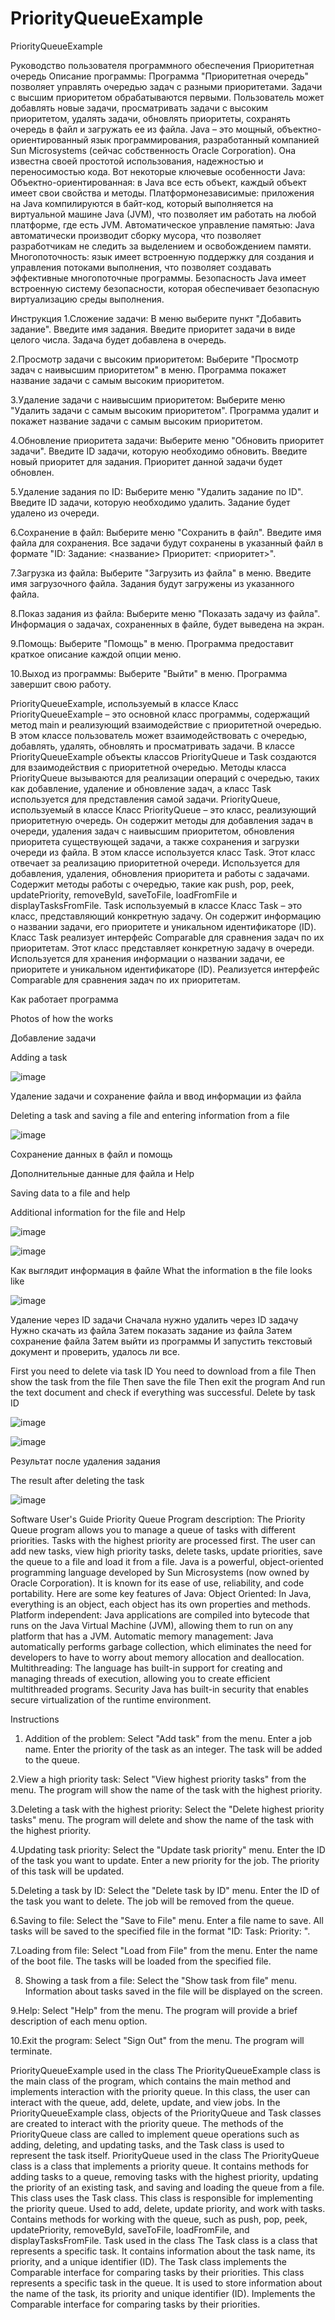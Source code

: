 # PriorityQueueExample
PriorityQueueExample


Руководство пользователя программного обеспечения Приоритетная очередь
Описание программы:
Программа "Приоритетная очередь" позволяет управлять очередью задач с разными приоритетами. Задачи с высшим приоритетом обрабатываются первыми. Пользователь может добавлять новые задачи, просматривать задачи с высоким приоритетом, удалять задачи, обновлять приоритеты, сохранять очередь в файл и загружать ее из файла.
Java – это мощный, объектно-ориентированный язык программирования, разработанный компанией Sun Microsystems (сейчас собственность Oracle Corporation). Она известна своей простотой использования, надежностью и переносимостью кода. Вот некоторые ключевые особенности Java:
Объектно-ориентированная: в Java все есть объект, каждый объект имеет свои свойства и методы.
Платформонезависимые: приложения на Java компилируются в байт-код, который выполняется на виртуальной машине Java (JVM), что позволяет им работать на любой платформе, где есть JVM.
Автоматическое управление памятью: Java автоматически производит сборку мусора, что позволяет разработчикам не следить за выделением и освобождением памяти.
Многопоточность: язык имеет встроенную поддержку для создания и управления потоками выполнения, что позволяет создавать эффективные многопоточные программы.
Безопасность Java имеет встроенную систему безопасности, которая обеспечивает безопасную виртуализацию среды выполнения.

Инструкция
1.Сложение задачи:
В меню выберите пункт "Добавить задание".
Введите имя задания.
Введите приоритет задачи в виде целого числа.
Задача будет добавлена в очередь.

2.Просмотр задачи с высоким приоритетом:
Выберите "Просмотр задач с наивысшим приоритетом" в меню.
Программа покажет название задачи с самым высоким приоритетом.

3.Удаление задачи с наивысшим приоритетом:
Выберите меню "Удалить задачи с самым высоким приоритетом".
Программа удалит и покажет название задачи с самым высоким приоритетом.

4.Обновление приоритета задачи:
Выберите меню "Обновить приоритет задачи".
Введите ID задачи, которую необходимо обновить.
Введите новый приоритет для задания.
Приоритет данной задачи будет обновлен.

5.Удаление задания по ID:
Выберите меню "Удалить задание по ID".
Введите ID задачи, которую необходимо удалить.
Задание будет удалено из очереди.

6.Сохранение в файл:
Выберите меню "Сохранить в файл".
Введите имя файла для сохранения.
Все задачи будут сохранены в указанный файл в формате "ID: <id> Задание: <название> Приоритет: <приоритет>".

7.Загрузка из файла:
Выберите "Загрузить из файла" в меню.
Введите имя загрузочного файла.
Задания будут загружены из указанного файла.

8.Показ задания из файла:
Выберите меню "Показать задачу из файла".
Информация о задачах, сохраненных в файле, будет выведена на экран.

9.Помощь:
Выберите "Помощь" в меню.
Программа предоставит краткое описание каждой опции меню.

10.Выход из программы:
Выберите "Выйти" в меню.
Программа завершит свою работу.

PriorityQueueExample, используемый в классе
Класс PriorityQueueExample – это основной класс программы, содержащий метод main и реализующий взаимодействие с приоритетной очередью. В этом классе пользователь может взаимодействовать с очередью, добавлять, удалять, обновлять и просматривать задачи.
В классе PriorityQueueExample объекты классов PriorityQueue и Task создаются для взаимодействия с приоритетной очередью. Методы класса PriorityQueue вызываются для реализации операций с очередью, таких как добавление, удаление и обновление задач, а класс Task используется для представления самой задачи.
PriorityQueue, используемый в классе
Класс PriorityQueue – это класс, реализующий приоритетную очередь. Он содержит методы для добавления задач в очереди, удаления задач с наивысшим приоритетом, обновления приоритета существующей задачи, а также сохранения и загрузки очереди из файла. В этом классе используется класс Task.
Этот класс отвечает за реализацию приоритетной очереди.
Используется для добавления, удаления, обновления приоритета и работы с задачами.
Содержит методы работы с очередью, такие как push, pop, peek, updatePriority, removeById, saveToFile, loadFromFile и displayTasksFromFile.
Task используемый в классе
Класс Task – это класс, представляющий конкретную задачу. Он содержит информацию о названии задачи, его приоритете и уникальном идентификаторе (ID). Класс Task реализует интерфейс Comparable для сравнения задач по их приоритетам.
Этот класс представляет конкретную задачу в очереди.
Используется для хранения информации о названии задачи, ее приоритете и уникальном идентификаторе (ID).
Реализуется интерфейс Comparable для сравнения задач по их приоритетам.



Как работает программа

Photos of how the works

Добавление задачи

Adding a task

![image](https://github.com/YuraGolinsky/PriorityQueueExample/assets/134283897/2e28f272-8b62-409c-8158-56817c407262)

Удаление задачи и сохранение файла и ввод информации из файла

Deleting a task and saving a file and entering information from a file

![image](https://github.com/YuraGolinsky/PriorityQueueExample/assets/134283897/104b39e7-9bb5-4f61-83cb-7298bde6a703)

Сохранение данных в файл и помощь

Дополнительные данные для файла и Help

Saving data to a file and help

Additional information for the file and Help

![image](https://github.com/YuraGolinsky/PriorityQueueExample/assets/134283897/307f50e0-7b1e-4ac0-9bbf-44267cc5c03e)

![image](https://github.com/YuraGolinsky/PriorityQueueExample/assets/134283897/b5acb362-bb71-4e62-ab4c-db11a921a5d9)

Как выглядит информация в файле
What the information в the file looks like

![image](https://github.com/YuraGolinsky/PriorityQueueExample/assets/134283897/ee9e3861-a42c-40a0-a6dc-5c8671c67f5d)

Удаление через ID задачи
Сначала нужно удалить через ID задачу
Нужно скачать из файла
Затем показать задание из файла
Затем сохранение файла
Затем выйти из программы
И запустить текстовый документ и проверить, удалось ли все.


First you need to delete via task ID
You need to download from a file
Then show the task from the file
Then save the file
Then exit the program
And run the text document and check if everything was successful.
Delete by task ID

![image](https://github.com/YuraGolinsky/PriorityQueueExample/assets/134283897/415216a5-cdcb-48e2-86a8-a8c33e616bc8)

![image](https://github.com/YuraGolinsky/PriorityQueueExample/assets/134283897/79aa1d29-fb53-4b0d-a588-1cfe15365df5)


Результат после удаления задания

The result after deleting the task

![image](https://github.com/YuraGolinsky/PriorityQueueExample/assets/134283897/1d1282fd-5970-46e0-8842-c820cbb5afa2)









Software User's Guide Priority Queue
Program description:
The Priority Queue program allows you to manage a queue of tasks with different priorities. Tasks with the highest priority are processed first. The user can add new tasks, view high priority tasks, delete tasks, update priorities, save the queue to a file and load it from a file.
Java is a powerful, object-oriented programming language developed by Sun Microsystems (now owned by Oracle Corporation). It is known for its ease of use, reliability, and code portability. Here are some key features of Java:
Object Oriented: In Java, everything is an object, each object has its own properties and methods.
Platform independent: Java applications are compiled into bytecode that runs on the Java Virtual Machine (JVM), allowing them to run on any platform that has a JVM.
Automatic memory management: Java automatically performs garbage collection, which eliminates the need for developers to have to worry about memory allocation and deallocation.
Multithreading: The language has built-in support for creating and managing threads of execution, allowing you to create efficient multithreaded programs.
Security Java has built-in security that enables secure virtualization of the runtime environment.

Instructions
1. Addition of the problem:
Select "Add task" from the menu.
Enter a job name.
Enter the priority of the task as an integer.
The task will be added to the queue.

2.View a high priority task:
Select "View highest priority tasks" from the menu.
The program will show the name of the task with the highest priority.

3.Deleting a task with the highest priority:
Select the "Delete highest priority tasks" menu.
The program will delete and show the name of the task with the highest priority.

4.Updating task priority:
Select the "Update task priority" menu.
Enter the ID of the task you want to update.
Enter a new priority for the job.
The priority of this task will be updated.

5.Deleting a task by ID:
Select the "Delete task by ID" menu.
Enter the ID of the task you want to delete.
The job will be removed from the queue.

6.Saving to file:
Select the "Save to File" menu.
Enter a file name to save.
All tasks will be saved to the specified file in the format "ID: <id> Task: <name> Priority: <priority>".

7.Loading from file:
Select "Load from File" from the menu.
Enter the name of the boot file.
The tasks will be loaded from the specified file.

8. Showing a task from a file:
Select the "Show task from file" menu.
Information about tasks saved in the file will be displayed on the screen.

9.Help:
Select "Help" from the menu.
The program will provide a brief description of each menu option.

10.Exit the program:
Select "Sign Out" from the menu.
The program will terminate.








PriorityQueueExample used in the class
The PriorityQueueExample class is the main class of the program, which contains the main method and implements interaction with the priority queue. In this class, the user can interact with the queue, add, delete, update, and view jobs.
In the PriorityQueueExample class, objects of the PriorityQueue and Task classes are created to interact with the priority queue. The methods of the PriorityQueue class are called to implement queue operations such as adding, deleting, and updating tasks, and the Task class is used to represent the task itself.
PriorityQueue used in the class
The PriorityQueue class is a class that implements a priority queue. It contains methods for adding tasks to a queue, removing tasks with the highest priority, updating the priority of an existing task, and saving and loading the queue from a file. This class uses the Task class.
This class is responsible for implementing the priority queue.
Used to add, delete, update priority, and work with tasks.
Contains methods for working with the queue, such as push, pop, peek, updatePriority, removeById, saveToFile, loadFromFile, and displayTasksFromFile.
Task used in the class
The Task class is a class that represents a specific task. It contains information about the task name, its priority, and a unique identifier (ID). The Task class implements the Comparable interface for comparing tasks by their priorities.
This class represents a specific task in the queue.
It is used to store information about the name of the task, its priority and unique identifier (ID).
Implements the Comparable interface for comparing tasks by their priorities.
